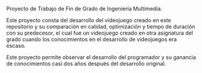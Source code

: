Proyecto de Trabajo de Fin de Grado de Ingenieria Multimedia.

Este proyecto consta del desarrollo del videojuego creado en este repositorio y su comparación en calidad, optimización y tiempo de duración con su predecesor, el cual fue un videojuego creado en otra asignatura del grado cuando los conocimientos en el desarrollo de videojuegos era escaso.

Este proyecto permite observar el desarrollo del programador y su ganancia de conocimientos casi dos años después del desarrollo original.
